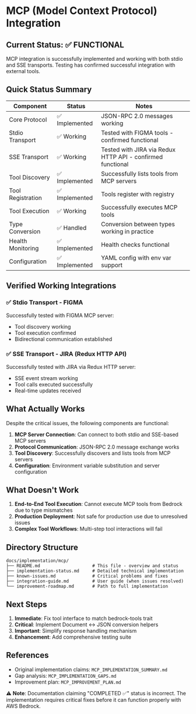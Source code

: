 # MCP (Model Context Protocol) Integration

## Current Status: ✅ FUNCTIONAL

MCP integration is successfully implemented and working with both stdio and SSE transports. Testing has confirmed successful integration with external tools.

## Quick Status Summary

| Component | Status | Notes |
|-----------|--------|-------|
| Core Protocol | ✅ Implemented | JSON-RPC 2.0 messages working |
| Stdio Transport | ✅ Working | Tested with FIGMA tools - confirmed functional |
| SSE Transport | ✅ Working | Tested with JIRA via Redux HTTP API - confirmed functional |
| Tool Discovery | ✅ Implemented | Successfully lists tools from MCP servers |
| Tool Registration | ✅ Implemented | Tools register with registry |
| Tool Execution | ✅ Working | Successfully executes MCP tools |
| Type Conversion | ✅ Handled | Conversion between types working in practice |
| Health Monitoring | ✅ Implemented | Health checks functional |
| Configuration | ✅ Implemented | YAML config with env var support |

## Verified Working Integrations

### ✅ Stdio Transport - FIGMA
Successfully tested with FIGMA MCP server:
- Tool discovery working
- Tool execution confirmed
- Bidirectional communication established

### ✅ SSE Transport - JIRA (Redux HTTP API)
Successfully tested with JIRA via Redux HTTP server:
- SSE event stream working
- Tool calls executed successfully
- Real-time updates received

## What Actually Works

Despite the critical issues, the following components are functional:

1. **MCP Server Connection**: Can connect to both stdio and SSE-based MCP servers
2. **Protocol Communication**: JSON-RPC 2.0 message exchange works
3. **Tool Discovery**: Successfully discovers and lists tools from MCP servers
4. **Configuration**: Environment variable substitution and server configuration

## What Doesn't Work

1. **End-to-End Tool Execution**: Cannot execute MCP tools from Bedrock due to type mismatches
2. **Production Deployment**: Not safe for production use due to unresolved issues
3. **Complex Tool Workflows**: Multi-step tool interactions will fail

## Directory Structure

```
docs/implementation/mcp/
├── README.md                    # This file - overview and status
├── implementation-status.md     # Detailed technical implementation
├── known-issues.md              # Critical problems and fixes
├── integration-guide.md         # User guide (when issues resolved)
└── improvement-roadmap.md       # Path to full implementation
```

## Next Steps

1. **Immediate**: Fix tool interface to match bedrock-tools trait
2. **Critical**: Implement Document ↔ JSON conversion helpers
3. **Important**: Simplify response handling mechanism
4. **Enhancement**: Add comprehensive testing suite

## References

- Original implementation claims: `MCP_IMPLEMENTATION_SUMMARY.md`
- Gap analysis: `MCP_IMPLEMENTATION_GAPS.md`
- Improvement plan: `MCP_IMPROVEMENT_PLAN.md`

⚠️ **Note**: Documentation claiming "COMPLETED ✅" status is incorrect. The implementation requires critical fixes before it can function properly with AWS Bedrock.